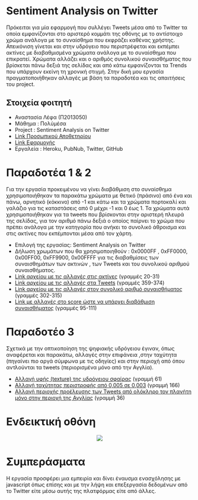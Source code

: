 # Sentiment Analysis on Twitter

Πρόκειται για μία εφαρμογή που συλλέγει Tweets μέσα από το Twitter τα οποία εμφανίζονται στο αριστερό κομμάτι της οθόνης με το αντίστοιχο χρώμα ανάλογα με το συναίσθημα που εκφράζει καθένας χρήστης. Απεικόνιση γίνεται και στην υδρόγειο που περιστρέφεται και εκπέμπει ακτίνες με διαβαθμισμένα χρώματα ανάλογα με το συναίσθημα που επικρατεί. Χρώματα αλλάζει και ο αριθμός συνολικού συναισθήματος που βρίσκεται πάνω δεξιά της σελίδας και από κάτω εμφανίζονται τα Trends που υπάρχουν εκείνη τη χρονική στιγμή. Στην δική μου εργασία πραγματοποιήθηκαν αλλαγές με βάση τα παραδοτέα και τις απαιτήσεις του project.

## Στοιχεία φοιτητή

* Αναστασία Λέφα (Π2013050)
* Μάθημα : Πολύμέσα
* Project : Sentiment Analysis on Twitter
* [Link Προσωπικού Αποθετηρίου](https://github.com/AnastasiaLefa/twitter-stream-globe)
* [Link Εφαρμογής](https://twitter-globe-stream.herokuapp.com/)
* Εργαλεία : Heroku, PubNub, Twitter, GitHub

# Παραδοτέα 1 & 2

Για την εργασία προκειμένου να γίνει διαβάθμιση στο συναίσθημα χρησιμοποιήθηκαν τα παρακάτω χρώματα με θετικό (πράσινο) από ένα και πάνω, αρνητικό (κόκκινο) από -1 και κάτω και τα χρώματα πορτοκαλί και γαλάζιο για τις καταστάσεις από 0 μέχρι -1 και 0 έως 1. Τα χρώματα αυτά χρησιμοποιήθηκαν για τα tweets που βρίσκονται στην αριστερή πλευρά της σελίδας, για τον αριθμό πάνω δεξιά ο οποίος παίρνει το χρώμα που πρέπει ανάλογα με την κατηγορία που ανήκει το συνολικό άθροισμα και στις ακτίνες που εκπέμπονται μέσα από τον χάρτη.

* Επιλογή της εργασίας: Sentiment Analysis on Twitter
* Δήλωση χρωμάτων που θα χρησιμοποιηθούν : 0x0000FF , 0xFF0000, 0x00FF00, 0xFF9900, 0x00FFFF για τις διαβαθμίσεις των συναισθημάτων των ακτινών , των Tweets και του συνολικού αριθμού συναισθήματος.
* [Link αρχείου με τις αλλαγές στις ακτίνες](https://github.com/AnastasiaLefa/twitter-stream-globe/blob/master/public/javascripts/TweetBeacon.js) (γραμμές 20-31)
* [Link αρχείου με τις αλλαγές στα Tweets](https://github.com/AnastasiaLefa/twitter-stream-globe/blob/master/public/stylesheets/style.css)  (γραμμές 359-374)
* [Link αρχείου με τις αλλαγές στον συνολικό αριθμό συναισθήματος](https://github.com/AnastasiaLefa/twitter-stream-globe/blob/master/public/stylesheets/style.css) (γραμμές 302-315)
* [Link με αλλαγές στο score ώστε να υπάρχει διαβάθμιση συναισθήματος](https://github.com/AnastasiaLefa/twitter-stream-globe/blob/master/public/javascripts/TweetHud.js) (γραμμές 95-111)

# Παραδοτέο 3

Σχετικά με την οπτικοποίηση της ψηφιακής υδρόγειου έγιναν, όπως αναφέρεται και παρακάτω, αλλαγές στην επιφάνεια ,στην ταχύτητα (πηγαίνει πιο αργά σύμφωνα με τις οδηγίες) και στην περιοχή από όπου αντλούνται τα tweets (περιορισμένα μόνο από την Αγγλία).

*	[Αλλαγή υφής (texture) της υδρόγειου σφαίρας](https://github.com/AnastasiaLefa/twitter-stream-globe/blob/master/public/javascripts/TwitterStreamGlobe.js) (γραμμή 61)
* [Αλλαγή ταχύτητας περιστροφής από 0,005 σε 0,003](https://github.com/AnastasiaLefa/twitter-stream-globe/blob/master/public/javascripts/TwitterStreamGlobe.js)  (γραμμή 166)
* [Αλλαγή περιοχής προέλευσης των Tweets από ολόκληρο  τον πλανήτη μόνο στην περιοχή της Αγγλίας](https://github.com/AnastasiaLefa/twitter-stream-globe/blob/master/tweet-publisher/index.js) (γραμμή 36)

# Ενδεικτική οθόνη

<p align="center">
  <img src="https://user-images.githubusercontent.com/15000696/30113113-4766b11c-931c-11e7-8653-beaf0dc6f53d.jpg">
</p>

# Συμπεράσματα

Η εργασία προσφέρει μια εμπειρία και δίνει έναυσμα ενασχόλησης με javascript όπως επίσης και με την λήψη και επεξεργασία δεδομένων από το Twitter είτε μέσω αυτής της πλατφόρμας είτε από άλλες.
